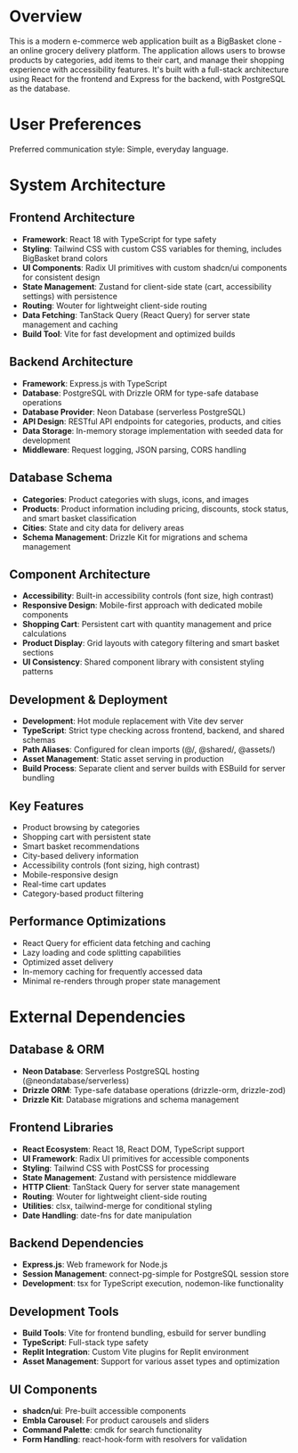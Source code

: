 # Overview

This is a modern e-commerce web application built as a BigBasket clone - an online grocery delivery platform. The application allows users to browse products by categories, add items to their cart, and manage their shopping experience with accessibility features. It's built with a full-stack architecture using React for the frontend and Express for the backend, with PostgreSQL as the database.

# User Preferences

Preferred communication style: Simple, everyday language.

# System Architecture

## Frontend Architecture
- **Framework**: React 18 with TypeScript for type safety
- **Styling**: Tailwind CSS with custom CSS variables for theming, includes BigBasket brand colors
- **UI Components**: Radix UI primitives with custom shadcn/ui components for consistent design
- **State Management**: Zustand for client-side state (cart, accessibility settings) with persistence
- **Routing**: Wouter for lightweight client-side routing
- **Data Fetching**: TanStack Query (React Query) for server state management and caching
- **Build Tool**: Vite for fast development and optimized builds

## Backend Architecture
- **Framework**: Express.js with TypeScript
- **Database**: PostgreSQL with Drizzle ORM for type-safe database operations
- **Database Provider**: Neon Database (serverless PostgreSQL)
- **API Design**: RESTful API endpoints for categories, products, and cities
- **Data Storage**: In-memory storage implementation with seeded data for development
- **Middleware**: Request logging, JSON parsing, CORS handling

## Database Schema
- **Categories**: Product categories with slugs, icons, and images
- **Products**: Product information including pricing, discounts, stock status, and smart basket classification
- **Cities**: State and city data for delivery areas
- **Schema Management**: Drizzle Kit for migrations and schema management

## Component Architecture
- **Accessibility**: Built-in accessibility controls (font size, high contrast)
- **Responsive Design**: Mobile-first approach with dedicated mobile components
- **Shopping Cart**: Persistent cart with quantity management and price calculations
- **Product Display**: Grid layouts with category filtering and smart basket sections
- **UI Consistency**: Shared component library with consistent styling patterns

## Development & Deployment
- **Development**: Hot module replacement with Vite dev server
- **TypeScript**: Strict type checking across frontend, backend, and shared schemas
- **Path Aliases**: Configured for clean imports (@/, @shared/, @assets/)
- **Asset Management**: Static asset serving in production
- **Build Process**: Separate client and server builds with ESBuild for server bundling

## Key Features
- Product browsing by categories
- Shopping cart with persistent state
- Smart basket recommendations
- City-based delivery information
- Accessibility controls (font sizing, high contrast)
- Mobile-responsive design
- Real-time cart updates
- Category-based product filtering

## Performance Optimizations
- React Query for efficient data fetching and caching
- Lazy loading and code splitting capabilities
- Optimized asset delivery
- In-memory caching for frequently accessed data
- Minimal re-renders through proper state management

# External Dependencies

## Database & ORM
- **Neon Database**: Serverless PostgreSQL hosting (@neondatabase/serverless)
- **Drizzle ORM**: Type-safe database operations (drizzle-orm, drizzle-zod)
- **Drizzle Kit**: Database migrations and schema management

## Frontend Libraries
- **React Ecosystem**: React 18, React DOM, TypeScript support
- **UI Framework**: Radix UI primitives for accessible components
- **Styling**: Tailwind CSS with PostCSS for processing
- **State Management**: Zustand with persistence middleware
- **HTTP Client**: TanStack Query for server state management
- **Routing**: Wouter for lightweight client-side routing
- **Utilities**: clsx, tailwind-merge for conditional styling
- **Date Handling**: date-fns for date manipulation

## Backend Dependencies
- **Express.js**: Web framework for Node.js
- **Session Management**: connect-pg-simple for PostgreSQL session store
- **Development**: tsx for TypeScript execution, nodemon-like functionality

## Development Tools
- **Build Tools**: Vite for frontend bundling, esbuild for server bundling
- **TypeScript**: Full-stack type safety
- **Replit Integration**: Custom Vite plugins for Replit environment
- **Asset Management**: Support for various asset types and optimization

## UI Components
- **shadcn/ui**: Pre-built accessible components
- **Embla Carousel**: For product carousels and sliders
- **Command Palette**: cmdk for search functionality
- **Form Handling**: react-hook-form with resolvers for validation

